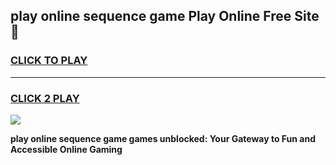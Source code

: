 
## play online sequence game Play Online Free Site 👋
<h3>
<a href="https://download.freeplayer.one?title=play_online_sequence_game&ref=21F">CLICK TO PLAY</a></h3>
<hr>

<h3>
<a href="https://download.freeplayer.one?title=play_online_sequence_game&ref=21F">CLICK 2 PLAY</a>
  
</h3>

<a href="https://download.freeplayer.one?title=play_online_sequence_game&ref=21F"><img src="https://cdnb.artstation.com/p/assets/images/images/032/539/853/original/anto-thomas-button-gif.gif"></a>


**play online sequence game games unblocked: Your Gateway to Fun and Accessible Online Gaming**
